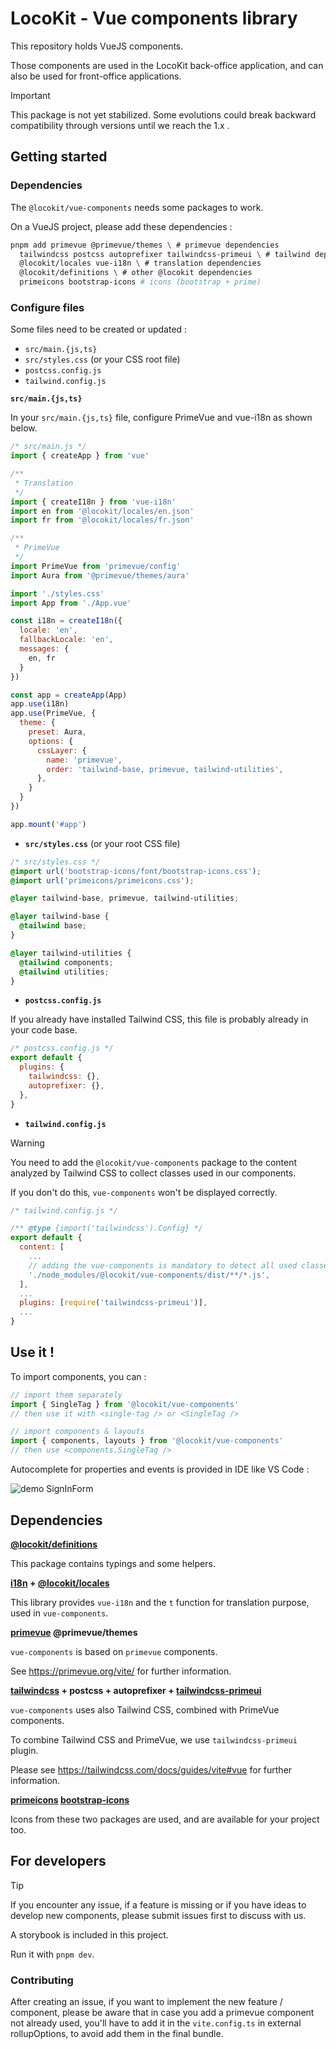 # LocoKit - Vue components library

This repository holds VueJS components.

Those components are used in the LocoKit back-office application,
and can also be used for front-office applications.

> [!IMPORTANT]
> This package is not yet stabilized.
> Some evolutions could break backward compatibility through versions until we reach the 1.x .


## Getting started

### Dependencies

The `@locokit/vue-components` needs some packages to work.

On a VueJS project, please add these dependencies :

```sh
pnpm add primevue @primevue/themes \ # primevue dependencies
  tailwindcss postcss autoprefixer tailwindcss-primeui \ # tailwind dependencies
  @locokit/locales vue-i18n \ # translation dependencies
  @locokit/definitions \ # other @locokit dependencies
  primeicons bootstrap-icons # icons (bootstrap + prime)
```

### Configure files

Some files need to be created or updated :
* `src/main.{js,ts}`
* `src/styles.css` (or your CSS root file)
* `postcss.config.js`
* `tailwind.config.js`

**`src/main.{js,ts}`**

In your `src/main.{js,ts}` file, configure PrimeVue and vue-i18n as shown below.

```js
/* src/main.js */
import { createApp } from 'vue'

/**
 * Translation
 */
import { createI18n } from 'vue-i18n'
import en from '@locokit/locales/en.json'
import fr from '@locokit/locales/fr.json'

/**
 * PrimeVue
 */
import PrimeVue from 'primevue/config'
import Aura from '@primevue/themes/aura'

import './styles.css'
import App from './App.vue'

const i18n = createI18n({
  locale: 'en',
  fallbackLocale: 'en',
  messages: {
    en, fr
  }
})

const app = createApp(App)
app.use(i18n)
app.use(PrimeVue, {
  theme: {
    preset: Aura,
    options: {
      cssLayer: {
        name: 'primevue',
        order: 'tailwind-base, primevue, tailwind-utilities',
      },
    }
  }
})

app.mount('#app')
```

* **`src/styles.css`** (or your root CSS file)

```css
/* src/styles.css */
@import url('bootstrap-icons/font/bootstrap-icons.css');
@import url('primeicons/primeicons.css');

@layer tailwind-base, primevue, tailwind-utilities;

@layer tailwind-base {
  @tailwind base;
}

@layer tailwind-utilities {
  @tailwind components;
  @tailwind utilities;
}
```

* **`postcss.config.js`**

If you already have installed Tailwind CSS,
this file is probably already in your code base.

```js
/* postcss.config.js */
export default {
  plugins: {
    tailwindcss: {},
    autoprefixer: {},
  },
}
```

* **`tailwind.config.js`**

> [!WARNING]
> You need to add the `@locokit/vue-components` package to the content
> analyzed by Tailwind CSS to collect classes used in our components.
>
> If you don't do this, `vue-components` won't be displayed correctly.



```js
/* tailwind.config.js */

/** @type {import('tailwindcss').Config} */
export default {
  content: [
    ...
    // adding the vue-components is mandatory to detect all used classes
    './node_modules/@locokit/vue-components/dist/**/*.js',
  ],
  ...
  plugins: [require('tailwindcss-primeui')],
  ...
}
```

## Use it !

To import components, you can :

```js
// import them separately
import { SingleTag } from '@locokit/vue-components'
// then use it with <single-tag /> or <SingleTag />

// import components & layouts
import { components, layouts } from '@locokit/vue-components'
// then use <components.SingleTag />
```

Autocomplete for properties and events is provided in IDE like VS Code :

![demo SignInForm](./docs/demo-signin.gif)

## Dependencies

**[@locokit/definitions](https://www.npmjs.com/package/@locokit/definitions)**

This package contains typings and some helpers.

**[i18n](https://vue-i18n.intlify.dev/) + [@locokit/locales](https://www.npmjs.com/package/@locokit/locales)**

This library provides `vue-i18n` and the `t` function for translation purpose,
used in `vue-components`.

**[primevue](https://primevue.org/) @primevue/themes**

`vue-components` is based on `primevue` components.

See https://primevue.org/vite/ for further information.

**[tailwindcss](https://tailwindcss.com/) + postcss + autoprefixer + [tailwindcss-primeui](https://github.com/primefaces/tailwindcss-primeui/)**

`vue-components` uses also Tailwind CSS, combined with PrimeVue components.

To combine Tailwind CSS and PrimeVue, we use `tailwindcss-primeui` plugin.

Please see https://tailwindcss.com/docs/guides/vite#vue for further information.

**[primeicons](https://primevue.org/icons/) [bootstrap-icons](https://icons.getbootstrap.com/)**

Icons from these two packages are used, and are available for your project too.

## For developers

> [!TIP]
> If you encounter any issue,
> if a feature is missing
> or if you have ideas to develop new components,
> please submit issues first to discuss with us.

A storybook is included in this project.

Run it with `pnpm dev`.

### Contributing

After creating an issue,
if you want to implement the new feature / component,
please be aware that in case you add a primevue component
not already used, you'll have to add it in the `vite.config.ts`
in external rollupOptions, to avoid add them in the final bundle.
